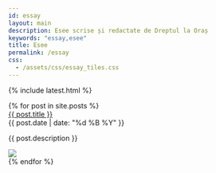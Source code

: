 ```yaml
---
id: essay
layout: main
description: Esee scrise și redactate de Dreptul la Oraș
keywords: "essay,esee"
title: Esee
permalink: /essay
css:
  - /assets/css/essay_tiles.css
---
```

{% include latest.html %}

<div id="wrapper">
    <div id="columns">
        {% for post in site.posts %}
	        <div class="pin">
	            <div class="pinTitle"><a href="{{ post.url }}">{{ post.title }}</a></div>
	            <div class="pinDate">{{ post.date | date: "%d %B %Y" }}</div>
	            <p>{{ post.description }}</p>
	            <a href="{{ post.url }}"><img src="{{ post.image.url }}"/></a>
	        </div>
	    {% endfor %}
	</div>
</div>